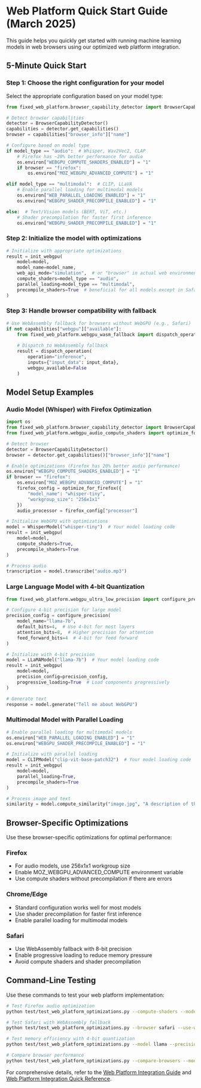 # Web Platform Quick Start Guide (March 2025)

This guide helps you quickly get started with running machine learning models in web browsers using our optimized web platform integration.

## 5-Minute Quick Start

### Step 1: Choose the right configuration for your model

Select the appropriate configuration based on your model type:

```python
from fixed_web_platform.browser_capability_detector import BrowserCapabilityDetector

# Detect browser capabilities
detector = BrowserCapabilityDetector()
capabilities = detector.get_capabilities()
browser = capabilities["browser_info"]["name"]

# Configure based on model type
if model_type == "audio":  # Whisper, Wav2Vec2, CLAP
    # Firefox has ~20% better performance for audio
    os.environ["WEBGPU_COMPUTE_SHADERS_ENABLED"] = "1"
    if browser == "firefox":
        os.environ["MOZ_WEBGPU_ADVANCED_COMPUTE"] = "1"

elif model_type == "multimodal":  # CLIP, LLaVA
    # Enable parallel loading for multimodal models
    os.environ["WEB_PARALLEL_LOADING_ENABLED"] = "1"
    os.environ["WEBGPU_SHADER_PRECOMPILE_ENABLED"] = "1"

else:  # Text/Vision models (BERT, ViT, etc.)
    # Shader precompilation for faster first inference
    os.environ["WEBGPU_SHADER_PRECOMPILE_ENABLED"] = "1"
```

### Step 2: Initialize the model with optimizations

```python
# Initialize with appropriate optimizations
result = init_webgpu(
    model=model,
    model_name=model_name,
    web_api_mode="simulation",  # or "browser" in actual web environment
    compute_shaders=model_type == "audio",
    parallel_loading=model_type == "multimodal",
    precompile_shaders=True  # beneficial for all models except in Safari
)
```

### Step 3: Handle browser compatibility with fallback

```python
# Use WebAssembly fallback for browsers without WebGPU (e.g., Safari)
if not capabilities["webgpu"]["available"]:
    from fixed_web_platform.webgpu_wasm_fallback import dispatch_operation
    
    # Dispatch to WebAssembly fallback
    result = dispatch_operation(
        operation="inference",
        inputs={"input_data": input_data},
        webgpu_available=False
    )
```

## Model Setup Examples

### Audio Model (Whisper) with Firefox Optimization

```python
import os
from fixed_web_platform.browser_capability_detector import BrowserCapabilityDetector
from fixed_web_platform.webgpu_audio_compute_shaders import optimize_for_firefox

# Detect browser
detector = BrowserCapabilityDetector()
browser = detector.get_capabilities()["browser_info"]["name"]

# Enable optimizations (Firefox has 20% better audio performance)
os.environ["WEBGPU_COMPUTE_SHADERS_ENABLED"] = "1"
if browser == "firefox":
    os.environ["MOZ_WEBGPU_ADVANCED_COMPUTE"] = "1"
    firefox_config = optimize_for_firefox({
        "model_name": "whisper-tiny",
        "workgroup_size": "256x1x1"
    })
    audio_processor = firefox_config["processor"]

# Initialize WebGPU with optimizations
model = WhisperModel("whisper-tiny")  # Your model loading code
result = init_webgpu(
    model=model,
    compute_shaders=True,
    precompile_shaders=True
)

# Process audio
transcription = model.transcribe("audio.mp3")
```

### Large Language Model with 4-bit Quantization

```python
from fixed_web_platform.webgpu_ultra_low_precision import configure_precision

# Configure 4-bit precision for large model
precision_config = configure_precision(
    model_name="llama-7b",
    default_bits=4,  # Use 4-bit for most layers
    attention_bits=8,  # Higher precision for attention
    feed_forward_bits=4  # 4-bit for feed forward
)

# Initialize with 4-bit precision
model = LLaMAModel("llama-7b")  # Your model loading code
result = init_webgpu(
    model=model,
    precision_config=precision_config,
    progressive_loading=True  # Load components progressively
)

# Generate text
response = model.generate("Tell me about WebGPU")
```

### Multimodal Model with Parallel Loading

```python
# Enable parallel loading for multimodal models
os.environ["WEB_PARALLEL_LOADING_ENABLED"] = "1"
os.environ["WEBGPU_SHADER_PRECOMPILE_ENABLED"] = "1"

# Initialize with parallel loading
model = CLIPModel("clip-vit-base-patch32")  # Your model loading code
result = init_webgpu(
    model=model,
    parallel_loading=True,
    precompile_shaders=True
)

# Process image and text
similarity = model.compute_similarity("image.jpg", "A description of the image")
```

## Browser-Specific Optimizations

Use these browser-specific optimizations for optimal performance:

### Firefox
- For audio models, use 256x1x1 workgroup size
- Enable MOZ_WEBGPU_ADVANCED_COMPUTE environment variable
- Use compute shaders without precompilation if there are errors

### Chrome/Edge
- Standard configuration works well for most models
- Use shader precompilation for faster first inference
- Enable parallel loading for multimodal models

### Safari
- Use WebAssembly fallback with 8-bit precision
- Enable progressive loading to reduce memory pressure
- Avoid compute shaders and shader precompilation

## Command-Line Testing

Use these commands to test your web platform implementation:

```bash
# Test Firefox audio optimization
python test/test_web_platform_optimizations.py --compute-shaders --model whisper --browser firefox

# Test Safari with WebAssembly fallback
python test/test_web_platform_optimizations.py --browser safari --use-wasm-fallback

# Test memory efficiency with 4-bit quantization
python test/test_web_platform_optimizations.py --model llama --precision 4 --progressive-loading

# Compare browser performance
python test/test_web_platform_optimizations.py --compare-browsers --models bert,whisper,clip
```

For comprehensive details, refer to the [Web Platform Integration Guide](../web_platform_integration_guide.md) and [Web Platform Integration Quick Reference](../web_platform_integration_quick_reference.md).